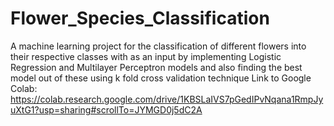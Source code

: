 # Flower_Species_Classification
A machine learning project for the classification of different flowers into their respective classes with as an input by implementing Logistic Regression and Multilayer Perceptron models and also finding the best model out of these using k fold cross validation technique
Link to Google Colab: https://colab.research.google.com/drive/1KBSLaIVS7pGedIPvNqana1RmpJyuXtG1?usp=sharing#scrollTo=JYMGD0j5dC2A
